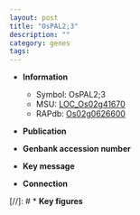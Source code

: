```yaml
---
layout: post
title: "OsPAL2;3"
description: ""
category: genes
tags: 
---
```


* **Information**  
    + Symbol: OsPAL2;3  
    + MSU: [LOC_Os02g41670](http://rice.uga.edu/cgi-bin/ORF_infopage.cgi?orf=LOC_Os02g41670)  
    + RAPdb: [Os02g0626600](http://rapdb.dna.affrc.go.jp/viewer/gbrowse_details/irgsp1?name=Os02g0626600)  

* **Publication**  

* **Genbank accession number**  

* **Key message**  

* **Connection**  

[//]: # * **Key figures**  


